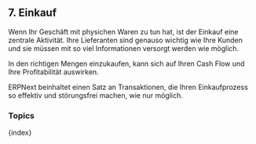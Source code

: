 ## 7. Einkauf

Wenn Ihr Geschäft mit physichen Waren zu tun hat, ist der Einkauf eine zentrale Aktivität. Ihre Lieferanten sind genauso wichtig wie Ihre Kunden und sie müssen mit so viel Informationen versorgt werden wie möglich.

In den richtigen Mengen einzukaufen, kann sich auf Ihren Cash Flow und Ihre Profitabilität auswirken.

ERPNext beinhaltet einen Satz an Transaktionen, die Ihren Einkaufprozess so effektiv und störungsfrei machen, wie nur möglich.

### Topics

{index}
